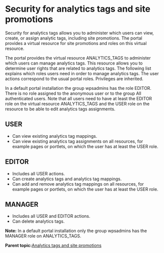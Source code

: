 # Security for analytics tags and site promotions 

Security for analytics tags allows you to administer which users can view, create, or assign analytic tags, including site promotions. The portal provides a virtual resource for site promotions and roles on this virtual resource.

The portal provides the virtual resource ANALYTICS\_TAGS to administer which users can manage analytics tags. This resource allows you to determine user rights that are related to analytics tags. The following list explains which roles users need in order to manage analytics tags. The user actions correspond to the usual portal roles. Privileges are inherited.

In a default portal installation the group wpsadmins has the role EDITOR. There is no role assigned to the anonymous user or to the group All authenticated users. Note that all users need to have at least the EDITOR role on the virtual resource ANALYTICS\_TAGS and the USER role on the resource to be able to edit analytics tags assignments.

## USER

-   Can view existing analytics tag mappings.
-   Can view existing analytics tag assignments on all resources, for example pages or portlets, on which the user has at least the USER role.

## EDITOR

-   Includes all USER actions.
-   Can create analytics tags and analytics tag mappings.
-   Can add and remove analytics tag mappings on all resources, for example pages or portlets, on which the user has at least the USER role.

## MANAGER

-   Includes all USER and EDITOR actions.
-   Can delete analytics tags.

**Note:** In a default portal installation only the group wpsadmins has the MANAGER role on ANALYTICS\_TAGS.

**Parent topic:**[Analytics tags and site promotions ](../admin-system/sa_asa_anal_tags_site_prom.md)

